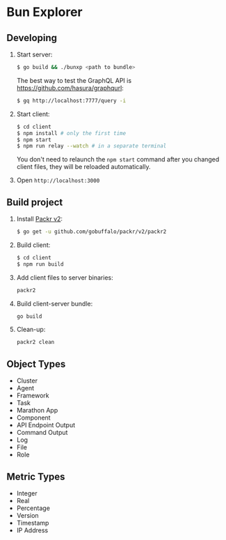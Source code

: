 Bun Explorer
============

Developing
----------

1. Start server:

    ```bash
    $ go build && ./bunxp <path to bundle>
    ```
   
    The best way to test the GraphQL API is https://github.com/hasura/graphqurl:
    ```bash
    $ gq http://localhost:7777/query -i 
    ```
   
2. Start client:

    ```bash
    $ cd client
    $ npm install # only the first time
    $ npm start
    $ npm run relay --watch # in a separate terminal
    ```

    You don't need to relaunch the `npm start` command after you changed client files,
    they will be reloaded automatically.
    
3. Open `http://localhost:3000`

Build project
-------------

1. Install [Packr v2](https://github.com/gobuffalo/packr/tree/master/v2):

    ```bash
    $ go get -u github.com/gobuffalo/packr/v2/packr2
    ```

3. Build client:

    ```bash
    $ cd client
    $ npm run build 
    ```

4. Add client files to server binaries:

    ```bash
    packr2 
    ```
   
5. Build client-server bundle:

    ```bash
   go build
    ```
   
6. Clean-up:

    ```bash
    packr2 clean
    ```
   
Object Types
------------

- Cluster
- Agent
- Framework
- Task
- Marathon App
- Component
- API Endpoint Output
- Command Output
- Log
- File
- Role

Metric Types
------------

- Integer
- Real
- Percentage
- Version
- Timestamp
- IP Address

